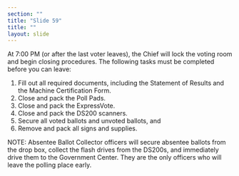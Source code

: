 ```yaml
---
section: ""
title: "Slide 59"
title: ""
layout: slide
---
```


At 7:00 PM (or after the last voter leaves), the Chief will lock the voting room and begin closing procedures. The following tasks must be completed before you can leave:

1. Fill out all required documents, including the Statement of Results and the Machine Certification Form.
2. Close and pack the Poll Pads.
3. Close and pack the ExpressVote.
4. Close and pack the DS200 scanners.
5. Secure all voted ballots and unvoted ballots, and
6. Remove and pack all signs and supplies.

NOTE: Absentee Ballot Collector officers will secure absentee ballots from the drop box, collect the flash drives from the DS200s, and immediately drive them to the Government Center. They are the only officers who will leave the polling place early.

